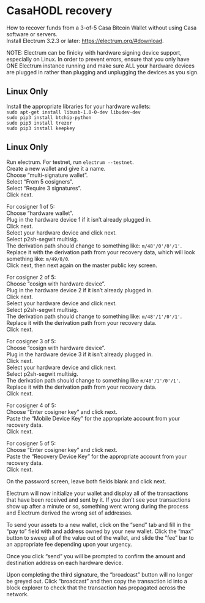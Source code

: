 # CasaHODL recovery

How to recover funds from a 3-of-5 Casa Bitcoin Wallet without using Casa software or servers.</br>
Install Electrum 3.2.3 or later: https://electrum.org/#download.

NOTE: Electrum can be finicky with hardware signing device support, especially on Linux. In order to prevent errors, ensure that you only have ONE Electrum instance running and make sure ALL your hardware devices are plugged in rather than plugging and unplugging the devices as you sign.

## Linux Only

Install the appropriate libraries for your hardware wallets:</br>
`sudo apt-get install libusb-1.0-0-dev libudev-dev`</br>
`sudo pip3 install btchip-python`</br>
`sudo pip3 install trezor`</br>
`sudo pip3 install keepkey`

## Linux Only

Run electrum. For testnet, run `electrum --testnet`.</br>
Create a new wallet and give it a name.</br>
Choose “multi-signature wallet”.</br>
Select “From 5 cosigners”.</br>
Select “Require 3 signatures”.</br>
Click next.

For cosigner 1 of 5:</br>
Choose “hardware wallet”.</br>
Plug in the hardware device 1 if it isn’t already plugged in.</br>
Click next.</br>
Select your hardware device and click next.</br>
Select p2sh-segwit multisig.</br>
The derivation path should change to something like: `m/48'/0'/0'/1'`. Replace it with the derivation path from your recovery data, which will look something like: `m/49/0/0`.</br>
Click next, then next again on the master public key screen.

For cosigner 2 of 5:</br>
Choose “cosign with hardware device”.</br>
Plug in the hardware device 2 if it isn’t already plugged in.</br>
Click next.</br>
Select your hardware device and click next.</br>
Select p2sh-segwit multisig.</br>
The derivation path should change to something like: `m/48'/1'/0'/1'`. Replace it with the derivation path from your recovery data.</br>
Click next.

For cosigner 3 of 5:</br>
Choose “cosign with hardware device”.</br>
Plug in the hardware device 3 if it isn’t already plugged in.</br>
Click next.</br>
Select your hardware device and click next.</br>
Select p2sh-segwit multisig.</br>
The derivation path should change to something like `m/48'/1'/0'/1'`. Replace it with the derivation path from your recovery data.</br>
Click next.

For cosigner 4 of 5:</br>
Choose “Enter cosigner key” and click next.</br>
Paste the “Mobile Device Key” for the appropriate account from your recovery data.</br>
Click next.</br>

For cosigner 5 of 5:</br>
Choose “Enter cosigner key” and click next.</br>
Paste the “Recovery Device Key” for the appropriate account from your recovery data.</br>
Click next.

On the password screen, leave both fields blank and click next.

Electrum will now initialize your wallet and display all of the transactions that have been received and sent by it. If you don’t see your transactions show up after a minute or so, something went wrong during the process and Electrum derived the wrong set of addresses.

To send your assets to a new wallet, click on the “send” tab and fill in the “pay to” field with and address owned by your new wallet. Click the “max” button to sweep all of the value out of the wallet, and slide the “fee” bar to an appropriate fee depending upon your urgency.

Once you click “send” you will be prompted to confirm the amount and destination address on each hardware device.

Upon completing the third signature, the “broadcast” button will no longer be greyed out. Click “broadcast” and then copy the transaction id into a block explorer to check that the transaction has propagated across the network.
